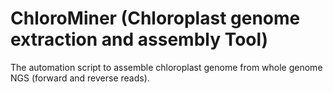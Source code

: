 # ChloroMiner (Chloroplast genome extraction and assembly Tool)
The automation script to assemble chloroplast genome from whole genome NGS (forward and reverse reads).

